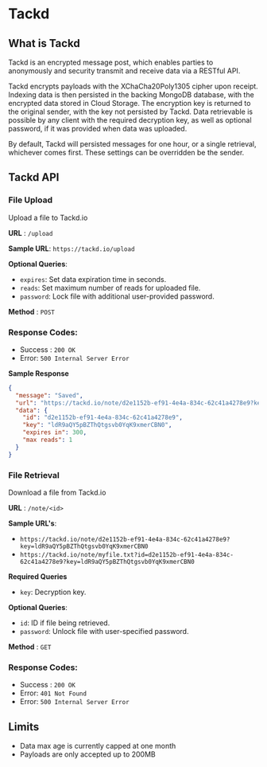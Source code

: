 # Tackd

## What is Tackd

Tackd is an encrypted message post, which enables parties to anonymously and security transmit and receive data via a RESTful API.

Tackd encrypts payloads with the XChaCha20Poly1305 cipher upon receipt. Indexing data is then persisted in the backing MongoDB database, with the encrypted data stored in Cloud Storage. The encryption key is returned to the original sender, with the key not persisted by Tackd. Data retrievable is possible by any client with the required decryption key, as well as optional password, if it was provided when data was uploaded.  

By default, Tackd will persisted messages for one hour, or a single retrieval, whichever comes first. These settings can be overridden be the sender. 

## Tackd API

### File Upload
Upload a file to Tackd.io

**URL** : `/upload`  

**Sample URL**: `https://tackd.io/upload`

**Optional Queries**:
- `expires`: Set data expiration time in seconds. 
- `reads`: Set maximum number of reads for uploaded file.  
- `password`: Lock file with additional user-provided password.  
  
**Method** : `POST`  
  
### Response Codes:  
  
- Success : `200 OK`
- Error: `500 Internal Server Error`  
  
**Sample Response**  
```json  
{
  "message": "Saved",
  "url": "https://tackd.io/note/d2e1152b-ef91-4e4a-834c-62c41a4278e9?key=ldR9aQY5pBZThQtgsvb0YqK9xmerCBN0",
  "data": {
    "id": "d2e1152b-ef91-4e4a-834c-62c41a4278e9",
    "key": "ldR9aQY5pBZThQtgsvb0YqK9xmerCBN0",
    "expires in": 300,
    "max reads": 1
  }
}
```

### File Retrieval
Download a file from Tackd.io

**URL** : `/note/<id>`  

**Sample URL's**: 
- `https://tackd.io/note/d2e1152b-ef91-4e4a-834c-62c41a4278e9?key=ldR9aQY5pBZThQtgsvb0YqK9xmerCBN0`  
- `https://tackd.io/note/myfile.txt?id=d2e1152b-ef91-4e4a-834c-62c41a4278e9?key=ldR9aQY5pBZThQtgsvb0YqK9xmerCBN0`  

**Required Queries**
- `key`: Decryption key.  

**Optional Queries**:
- `id`: ID if file being retrieved.  
- `password`: Unlock file with user-specified password.  
  
**Method** : `GET`  
  
### Response Codes:  
  
- Success : `200 OK`
- Error: `401 Not Found`  
- Error: `500 Internal Server Error`  
  
## Limits

- Data max age is currently capped at one month
- Payloads are only accepted up to 200MB

